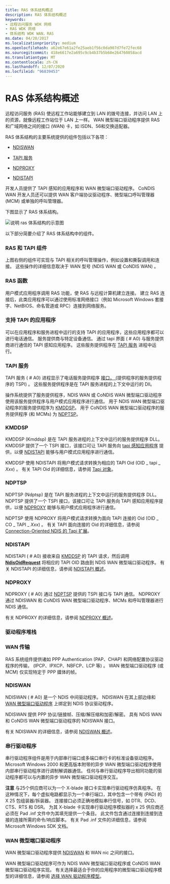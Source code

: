 ```yaml
---
title: RAS 体系结构概述
description: RAS 体系结构概述
keywords:
- 远程访问服务 WDK 网络
- RAS WDK 网络
- 体系结构 WDK WAN，RAS
ms.date: 04/20/2017
ms.localizationpriority: medium
ms.openlocfilehash: a62e67e61a2fe25aeb1f56c0da907d7fe72fec68
ms.sourcegitcommit: 418e6617e2a695c9cb4b37b5b60e264760858acd
ms.translationtype: MT
ms.contentlocale: zh-CN
ms.lasthandoff: 12/07/2020
ms.locfileid: "96839453"
---
```

# <a name="ras-architecture-overview"></a>RAS 体系结构概述





远程访问服务 (RAS) 使远程工作站能够建立到 LAN 的拨号连接，并访问 LAN 上的资源，就像远程工作站位于 LAN 上一样。 WAN 微型端口驱动程序提供 RAS 和广域网络之间的接口 (WAN) 卡，如 ISDN、56和交换适配器。

RAS 体系结构的主要系统提供的组件包括以下各项：

-   [NDISWAN](#ddk-ndiswan-ng)

-   [TAPI 服务](#ddk-tapi-service-ng)

-   [NDPROXY](#ddk-ndproxy-ng)

-   [NDISTAPI](#ddk-ndistapi-ng)

开发人员提供了 TAPI 感知的应用程序和 WAN 微型端口驱动程序。 CoNDIS WAN 开发人员还可以提供 WAN 客户端协议驱动程序、微型端口呼叫管理器 (MCM) 或单独的呼叫管理器。

下图显示了 RAS 体系结构。

![说明 ras 体系结构的示意图](images/condsras.png)

以下部分简要介绍了 RAS 体系结构中的组件。

### <a name="ras-and-tapi-components"></a>RAS 和 TAPI 组件

上图右侧的组件可实现与 TAPI 相关的呼叫管理操作，例如设置和撕裂调用和连接。 这些操作的详细信息取决于 WAN 型号 (NDIS WAN 或 CoNDIS WAN) 。

### <a name="ras-functions"></a><a href="" id="ddk-ras-functions-ng"></a>RAS 函数

用户模式应用程序调用 RAS 功能，使 RAS 与远程计算机建立连接。 建立 RAS 连接后，此类应用程序可以通过使用标准网络接口（例如 Microsoft Windows 套接字、NetBIOS、命名管道或 RPC）连接到网络服务。

### <a name="tapi-aware-applications"></a><a href="" id="ddk-tapi-aware-applications-ng"></a>支持 TAPI 的应用程序

可以在应用程序和服务进程中运行的支持 TAPI 的应用程序，这些应用程序都可以进行电话通信。 服务提供商与特定设备通信。 通过 tapi 界面 ( # A0) 与服务提供商进行通信的 TAPI 感知应用程序。 这些服务提供程序在 [TAPI 服务](#ddk-tapi-service-ng) 进程中运行。

### <a name="tapi-service"></a><a href="" id="ddk-tapi-service-ng"></a>TAPI 服务

TAPI 服务 ( # A0) 进程显示了电话服务提供程序 [接口， (](#ddk-tapi-aware-applications-ng)提供程序的服务提供程序的 TSPI) 。 这些服务提供程序是在 TAPI 服务进程的上下文中运行的 Dll。

操作系统提供了服务提供程序，NDIS WAN 或 CoNDIS WAN 微型端口驱动程序使用该服务提供程序与用户模式应用程序进行通信。 用于 NDIS WAN 微型端口驱动程序的服务提供程序为 [KMDDSP](#ddk-kmddsp-ng)。 用于 CoNDIS WAN 微型端口驱动程序的服务提供程序 (和 MCMs) 为 [NDPTSP](#ddk-ndptsp-ng)。

### <a name="kmddsp"></a><a href="" id="ddk-kmddsp-ng"></a>KMDDSP

KMDDSP (Kmddsp) 是在 TAPI 服务进程的上下文中运行的服务提供程序 DLL。 KMDDSP 提供了一个 TSPI 接口，该接口可让 TAPI 服务向 [tapi 感知应用程序](#ddk-tapi-aware-applications-ng) 提供，以便 [NDISTAPI](#ddk-ndistapi-ng) 能够与用户模式应用程序进行通信。

KMDDSP 使用 NDISTAPI 将用户模式请求转换为相应的 TAPI Oid (OID \_ tapi \_ *Xxx*) 。 有关 TAPI Oid 的详细信息，请参阅 [Tapi 对象](/previous-versions/windows/hardware/network/ff564235(v=vs.85))。

### <a name="ndptsp"></a><a href="" id="ddk-ndptsp-ng"></a>NDPTSP

NDPTSP (Ndptsp) 是在 TAPI 服务进程的上下文中运行的服务提供程序 DLL。 NDPTSP 提供了一个 TSPI 接口，该接口可让 TAPI 服务向 TAPI 感知应用程序提供，以便 [NDPROXY](#ddk-ndproxy-ng) 能够与用户模式应用程序进行通信。

NDPTSP 使用 NDPROXY 将用户模式请求转换为面向 TAPI 连接的 Oid (OID \_ CO \_ TAPI \_ *Xxx*) 。 有关 TAPI 面向连接的 Oid 的详细信息，请参阅 [Connection-Oriented NDIS 的 Tapi 扩展](./tapi-extension-oids-for-connection-oriented-ndis.md)。

### <a name="ndistapi"></a><a href="" id="ddk-ndistapi-ng"></a>NDISTAPI

NDISTAPI ( # A0) 接收来自 [KMDDSP](#ddk-kmddsp-ng) 的 TAPI 请求，然后调用 [**NdisOidRequest**](/windows-hardware/drivers/ddi/ndis/nf-ndis-ndisoidrequest) 将相应的 TAPI OID 路由到 NDIS WAN 微型端口驱动程序。 有关 NDISTAPI 的详细信息，请参阅 [NDISTAPI 概述](ndistapi-overview.md)。

### <a name="ndproxy"></a><a href="" id="ddk-ndproxy-ng"></a>NDPROXY

NDPROXY ( # A0) 通过 [NDPTSP](#ddk-ndptsp-ng) 提供的 TSPI 接口与 TAPI 通信。 NDPROXY 通过 NDISWAN 和 CoNDIS WAN 微型端口驱动程序、MCMs 和呼叫管理器进行 NDIS 通信。

有关 NDPROXY 的详细信息，请参阅 [NDPROXY 概述](ndproxy-overview.md)。

### <a name="driver-stack"></a>驱动程序堆栈

### <a name="wan-transports"></a><a href="" id="ddk-wan-transports-ng"></a>WAN 传输

RAS 系统组件提供诸如 PPP Authentication (PAP、CHAP) 和网络配置协议驱动程序的传输， (IPCP、IPXCP、NBFCP、LCP 等) 。 WAN 微型端口驱动程序 (或 MCM) 仅实现特定于 PPP 媒体的帧。

### <a name="ndiswan"></a><a href="" id="ddk-ndiswan-ng"></a>NDISWAN

NDISWAN ( # A0) 是一个 NDIS 中间驱动程序。 NDISWAN 在其上部边缘和 [WAN 微型端口驱动程序](wan-miniport-drivers.md) 上绑定到 NDIS 协议驱动程序。

NDISWAN 提供 PPP 协议/链接帧、压缩/解压缩和加密/解密。 具有 NDIS WAN 和 CoNDIS WAN 微型端口驱动程序的 NDISWAN 接口。

有关 NDISWAN 的详细信息，请参阅 [NDISWAN 概述](ndiswan-overview.md)。

### <a name="serial-driver"></a><a href="" id="ddk-serial-driver-ng"></a>串行驱动程序

串行驱动程序组件是用于内部串行端口或多端口串行卡的标准设备驱动程序。 Microsoft Windows 2000 和更高版本附带的异步 WAN 微型端口驱动程序使用内部串行驱动程序进行调制解调器通信。 任何与串行驱动程序导出相同功能的驱动程序都可以与内置的异步 WAN 微型端口驱动程序交互。

**注意**  与25个供应商可以为一个 X-blade 接口卡实现串行驱动程序仿真程序。 在这种情况下，每个虚拟电路都显示为一个串行端口，其中包含一个带有 (PAD) 的 X 25 包组装器/拆装器。 连接接口必须正确地模拟串行信号，如 DTR、DCD、CTS、RTS 和 DSR。
为其 X-blade 卡实现串行驱动程序模拟器的 x 25 供应商还必须在 Pad .inf 文件中为其填充提供一个条目。 此文件包含通过连接到连接到连接的连接所需的命令/响应脚本。 有关 Pad .inf 文件的详细信息，请参阅 Microsoft Windows SDK 文档。

 

### <a name="wan-miniport-driver"></a>WAN 微型端口驱动程序

WAN 微型端口驱动程序提供 [NDISWAN](#ddk-ndiswan-ng) 和 WAN nic 之间的接口。

WAN 微型端口驱动程序可作为 NDIS WAN 微型端口驱动程序或 CoNDIS WAN 微型端口驱动程序实现。 有关选择最适合于你的应用程序的微型端口驱动程序模型的详细信息，请参阅 [选择 WAN 驱动程序模型](choosing-a-wan-driver-model.md)。

 

